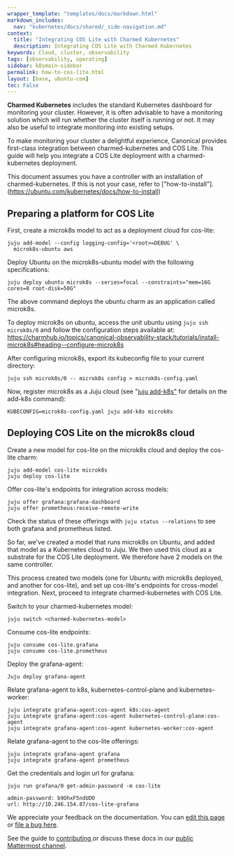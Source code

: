 ```yaml
---
wrapper_template: "templates/docs/markdown.html"
markdown_includes:
  nav: "kubernetes/docs/shared/_side-navigation.md"
context:
  title: "Integrating COS Lite with Charmed Kubernetes"
  description: Integrating COS Lite with Charmed Kubernetes
keywords: Cloud, cluster, observability
tags: [observability, operating]
sidebar: k8smain-sidebar
permalink: how-to-cos-lite.html
layout: [base, ubuntu-com]
toc: False
---
```


**Charmed Kubernetes** includes the standard Kubernetes dashboard for
monitoring your cluster. However, it is often advisable to have a monitoring
solution which will run whether the cluster itself is running or not. It may
also be useful to integrate monitoring into existing setups.

To make monitoring your cluster a delightful experience, Canonical provides
first-class integration between charmed-kubernetes and COS Lite. This guide
will help you integrate a COS Lite deployment with a charmed-kubernetes deployment.

This document assumes you have a controller with an installation of
charmed-kubernetes. If this is not your case, refer to
["how-to-install"].(<https://ubuntu.com/kubernetes/docs/how-to-install>)

## Preparing a platform for COS Lite

First, create a microk8s model to act as a deployment cloud for cos-lite:

```
juju add-model --config logging-config='<root>=DEBUG' \
  microk8s-ubuntu aws
```

Deploy Ubuntu on the microk8s-ubuntu model with the following specifications:

```
juju deploy ubuntu microk8s --series=focal --constraints="mem=16G cores=8 root-disk=50G"
```

The above command deploys the ubuntu charm as an application called microk8s.

To deploy microk8s on ubuntu, access the unit ubuntu using `juju ssh microk8s/0`
and follow the configuration steps available at: <https://charmhub.io/topics/canonical-observability-stack/tutorials/install-microk8s#heading--configure-microk8s>

After configuring microk8s, export its kubeconfig file to your current directory:

```
juju ssh microk8s/0 -- microk8s config > microk8s-config.yaml
```

Now, register microk8s as a Juju cloud (see "[juju
add-k8s"](https://juju.is/docs/juju/juju-add-k8s) for details on the add-k8s
command):

```
KUBECONFIG=microk8s-config.yaml juju add-k8s microk8s
```

## Deploying COS Lite on the microk8s cloud

Create a new model for cos-lite on the microk8s cloud and deploy the cos-lite charm:

```
juju add-model cos-lite microk8s
juju deploy cos-lite
```

Offer cos-lite's endpoints for integration across models:

```
juju offer grafana:grafana-dashboard
juju offer prometheus:receive-remote-write
```

Check the status of these offerings with `juju status --relations` to see
both grafana and prometheus listed.

So far, we've created a model that runs microk8s on Ubuntu, and added that
model as a Kubernetes cloud to Juju. We then used this cloud as a substrate
for the COS Lite deployment. We therefore have 2 models on the same controller.


This process created two models (one for Ubuntu with microk8s deployed, and
another for cos-lite), and set up cos-lite's endpoints for cross-model
integration. Next, proceed to integrate charmed-kubernetes with COS Lite.

Switch to your charmed-kubernetes model:

`juju switch <charmed-kubernetes-model>`

Consume cos-lite endpoints:

```
juju consume cos-lite.grafana
juju consume cos-lite.prometheus
```

Deploy the grafana-agent:

```
Juju deploy grafana-agent
```

Relate grafana-agent to k8s, kubernetes-control-plane and kubernetes-worker:

```
juju integrate grafana-agent:cos-agent k8s:cos-agent
juju integrate grafana-agent:cos-agent kubernetes-control-plane:cos-agent
juju integrate grafana-agent:cos-agent kubernetes-worker:cos-agent
```

Relate grafana-agent to the cos-lite offerings:

```
juju integrate grafana-agent grafana
juju integrate grafana-agent prometheus
```

Get the credentials and login url for grafana:

```
juju run grafana/0 get-admin-password -m cos-lite

admin-password: b9OhxF5ndUDO
url: http://10.246.154.87/cos-lite-grafana
```

<!-- FEEDBACK -->
<div class="p-notification--information">
  <div class="p-notification__content">
    <p class="p-notification__message">We appreciate your feedback on the documentation. You can
    <a href="https://github.com/charmed-kubernetes/kubernetes-docs/edit/main/pages/k8s/how-to-cos-lite.md" >edit this page</a>
    or
    <a href="https://github.com/charmed-kubernetes/kubernetes-docs/issues/new">file a bug here</a>.</p>
    <p>See the guide to <a href="/kubernetes/docs/how-to-contribute"> contributing </a> or discuss these docs in our <a href="https://chat.charmhub.io/charmhub/channels/kubernetes"> public Mattermost channel</a>.</p>
  </div>
</div>
